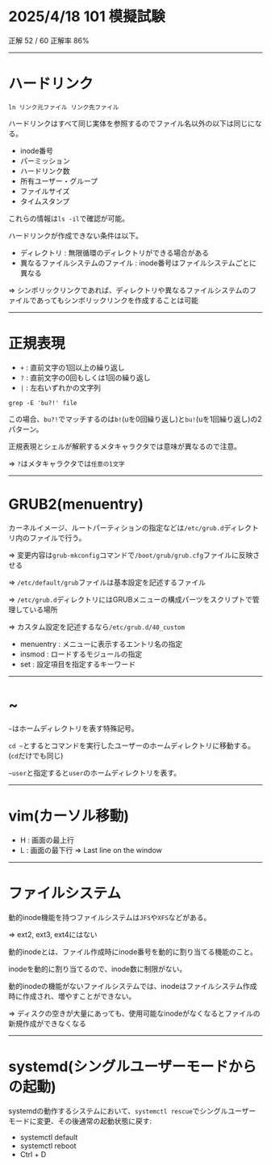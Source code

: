 # 2025/4/18 101 模擬試験

正解 52 / 60 正解率 86%

---

# ハードリンク

```
ln リンク元ファイル リンク先ファイル
```

ハードリンクはすべて同じ実体を参照するのでファイル名以外の以下は同じになる。

- inode番号
- パーミッション
- ハードリンク数
- 所有ユーザー・グループ
- ファイルサイズ
- タイムスタンプ

これらの情報は`ls -il`で確認が可能。

ハードリンクが作成できない条件は以下。

- ディレクトリ : 無限循環のディレクトリができる場合がある
- 異なるファイルシステムのファイル : inode番号はファイルシステムごとに異なる

=> シンボリックリンクであれば、ディレクトリや異なるファイルシステムのファイルであってもシンボリックリンクを作成することは可能

---

# 正規表現

- `+` : 直前文字の1回以上の繰り返し
- `?` : 直前文字の0回もしくは1回の繰り返し
- `|` : 左右いずれかの文字列

```
grep -E 'bu?!' file
```

この場合、`bu?!`でマッチするのは`b!`(uを0回繰り返し)と`bu!`(uを1回繰り返し)の2パターン。

正規表現とシェルが解釈するメタキャラクタでは意味が異なるので注意。

=> `?`はメタキャラクタでは`任意の1文字`

---

# GRUB2(menuentry)

カーネルイメージ、ルートパーティションの指定などは`/etc/grub.d`ディレクトリ内のファイルで行う。

=> 変更内容は`grub-mkconfig`コマンドで`/boot/grub/grub.cfg`ファイルに反映させる

=> `/etc/default/grub`ファイルは基本設定を記述するファイル

=> `/etc/grub.d`ディレクトリにはGRUBメニューの構成パーツをスクリプトで管理している場所

=> カスタム設定を記述するなら`/etc/grub.d/40_custom`

- menuentry : メニューに表示するエントリ名の指定
- insmod : ロードするモジュールの指定
- set : 設定項目を指定するキーワード

---

# ~

`~`はホームディレクトリを表す特殊記号。

`cd ~`とするとコマンドを実行したユーザーのホームディレクトリに移動する。(`cd`だけでも同じ)

`~user`と指定すると`user`のホームディレクトリを表す。

---

# vim(カーソル移動)

- H : 画面の最上行
- L : 画面の最下行 => Last line on the window

---

# ファイルシステム

動的inode機能を持つファイルシステムは`JFS`や`XFS`などがある。

=> ext2, ext3, ext4にはない

動的inodeとは、ファイル作成時にinode番号を動的に割り当てる機能のこと。

inodeを動的に割り当てるので、inode数に制限がない。

動的inodeの機能がないファイルシステムでは、inodeはファイルシステム作成時に作成され、増やすことができない。

=> ディスクの空きが大量にあっても、使用可能なinodeがなくなるとファイルの新規作成ができなくなる

---

# systemd(シングルユーザーモードからの起動)

systemdの動作するシステムにおいて、`systemctl rescue`でシングルユーザーモードに変更、その後通常の起動状態に戻す:

- systemctl default
- systemctl reboot
- Ctrl + D

